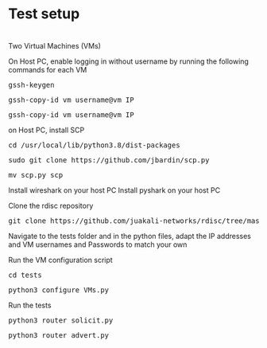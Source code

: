 # 
# Test setup
#

Two Virtual Machines (VMs)

On Host PC, enable logging in without username by running the following commands for each VM
<pre>gssh-keygen</pre>
<pre>gssh-copy-id vm_username@vm_IP</pre>
<pre>gssh-copy-id vm_username@vm_IP</pre>

on Host PC, install SCP
<pre>cd /usr/local/lib/python3.8/dist-packages</pre>
<pre>sudo git clone https://github.com/jbardin/scp.py</pre>
<pre>mv scp.py scp</pre>

Install wireshark on your host PC
Install pyshark on your host PC



Clone the rdisc repository 
<pre>git clone https://github.com/juakali-networks/rdisc/tree/master></pre>

Navigate to the tests folder and in the python files, adapt the IP addresses and VM usernames and Passwords to match your own

Run the VM configuration script
<pre>cd tests</pre>
<pre>python3 configure_VMs.py</pre>

Run the tests
<pre>python3 router_solicit.py</pre>
<pre>python3 router_advert.py</pre>







